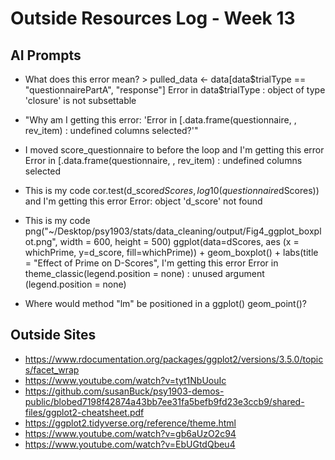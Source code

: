 # Outside Resources Log - Week 13

## AI Prompts
- What does this error mean? > pulled_data <- data[data$trialType == "questionnairePartA", "response"]
Error in data$trialType : object of type 'closure' is not subsettable

- "Why am I getting this error: 'Error in [.data.frame(questionnaire, , rev_item) : 
  undefined columns selected?'"

- I moved score_questionnaire to before the loop and I'm getting this error Error in [.data.frame(questionnaire, , rev_item) : 
  undefined columns selected

- This is my code cor.test(d_score$dScores,
log10(questionnaire$dScores))  and I'm getting this error Error: object 'd_score' not found

- This is my code png("~/Desktop/psy1903/stats/data_cleaning/output/Fig4_ggplot_boxplot.png", width = 600, height = 500) ggplot(data=dScores, aes (x = whichPrime, y=d_score, fill=whichPrime)) + geom_boxplot() + labs(title = "Effect of Prime on D-Scores", I'm getting this error Error in theme_classic(legend.position = none) :  unused argument (legend.position = none)    

- Where would method "lm" be positioned in a ggplot() geom_point()?

## Outside Sites
- https://www.rdocumentation.org/packages/ggplot2/versions/3.5.0/topics/facet_wrap
- https://www.youtube.com/watch?v=tyt1NbUouIc 
- https://github.com/susanBuck/psy1903-demos-public/blobed7198f42874a43bb7ee31fa5befb9fd23e3ccb9/shared-files/ggplot2-cheatsheet.pdf 
- https://ggplot2.tidyverse.org/reference/theme.html 
- https://www.youtube.com/watch?v=gb6aUzO2c94 
- https://www.youtube.com/watch?v=EbUGtdQbeu4 